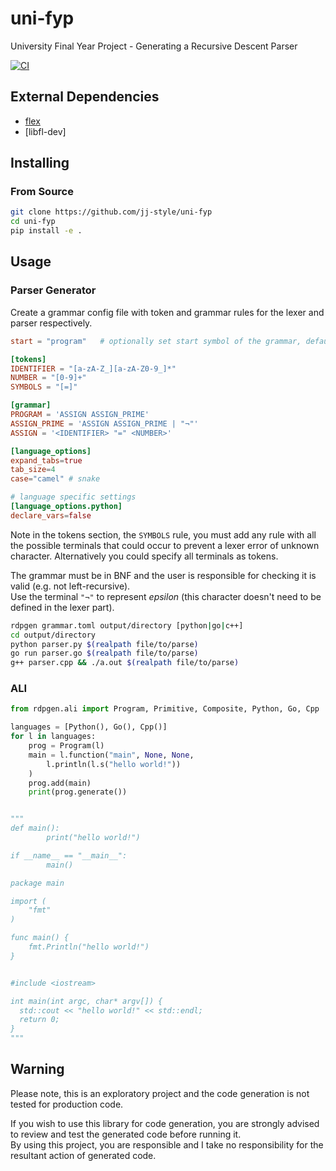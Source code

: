 # uni-fyp
University Final Year Project - Generating a Recursive Descent Parser

[![CI](https://github.com/jj-style/uni-fyp/actions/workflows/ci.yml/badge.svg)](https://github.com/jj-style/uni-fyp/actions/workflows/ci.yml)

## External Dependencies
- [flex](https://github.com/westes/flex)
- [libfl-dev]

## Installing
### From Source
```bash
git clone https://github.com/jj-style/uni-fyp
cd uni-fyp
pip install -e .
```

## Usage
### Parser Generator
Create a grammar config file with token and grammar rules for the lexer and parser respectively.
```toml
start = "program"   # optionally set start symbol of the grammar, defaults to the first one under [tokens]

[tokens]
IDENTIFIER = "[a-zA-Z_][a-zA-Z0-9_]*"
NUMBER = "[0-9]+"
SYMBOLS = "[=]"

[grammar]
PROGRAM = 'ASSIGN ASSIGN_PRIME'
ASSIGN_PRIME = 'ASSIGN ASSIGN_PRIME | "¬"'
ASSIGN = '<IDENTIFIER> "=" <NUMBER>'

[language_options]
expand_tabs=true
tab_size=4
case="camel" # snake

# language specific settings
[language_options.python]
declare_vars=false
```
Note in the tokens section, the `SYMBOLS` rule, you must add any rule with all the possible terminals that could occur to prevent a lexer error of unknown character. Alternatively you could specify all terminals as tokens.  

The grammar must be in BNF and the user is responsible for checking it is valid (e.g. not left-recursive).  
Use the terminal `"¬"` to represent *epsilon* (this character doesn't need to be defined in the lexer part).

```bash
rdpgen grammar.toml output/directory [python|go|c++]
cd output/directory
python parser.py $(realpath file/to/parse)
go run parser.go $(realpath file/to/parse)
g++ parser.cpp && ./a.out $(realpath file/to/parse)
```

### ALI
```python
from rdpgen.ali import Program, Primitive, Composite, Python, Go, Cpp

languages = [Python(), Go(), Cpp()]
for l in languages:
    prog = Program(l)
    main = l.function("main", None, None,
        l.println(l.s("hello world!"))
    )
    prog.add(main)
    print(prog.generate())


"""
def main():
        print("hello world!")

if __name__ == "__main__":
        main()

package main

import (
    "fmt"
)

func main() {
    fmt.Println("hello world!")
}


#include <iostream>

int main(int argc, char* argv[]) {
  std::cout << "hello world!" << std::endl;
  return 0;
}
"""
```

## Warning
Please note, this is an exploratory project and the code generation is not tested for production code.  
 
If you wish to use this library for code generation, you are strongly advised to review and test the generated code before running it.  
By using this project, you are responsible and I take no responsibility for the resultant action of generated code.